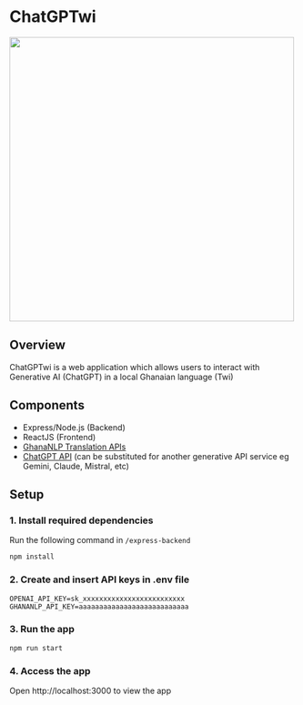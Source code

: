 # ChatGPTwi

<img width="500px" src="https://github.com/user-attachments/assets/063a61aa-09ea-44b2-ba8c-3245551c8a9f">

## Overview
ChatGPTwi is a web application which allows users to interact with Generative AI (ChatGPT) in a local Ghanaian language (Twi)

## Components
- Express/Node.js (Backend)
- ReactJS (Frontend)
- [GhanaNLP Translation APIs](https://translation.ghananlp.org/apis)
- [ChatGPT API](https://openai.com/api/) (can be substituted for another generative API service eg Gemini, Claude, Mistral, etc)

## Setup
### 1. Install required dependencies
Run the following command in `/express-backend`
```
npm install 
```
### 2. Create and insert API keys in .env file
```
OPENAI_API_KEY=sk_xxxxxxxxxxxxxxxxxxxxxxxxx
GHANANLP_API_KEY=aaaaaaaaaaaaaaaaaaaaaaaaaaa
```
### 3. Run the app
```
npm run start
```

### 4. Access the app 
Open http://localhost:3000 to view the app
